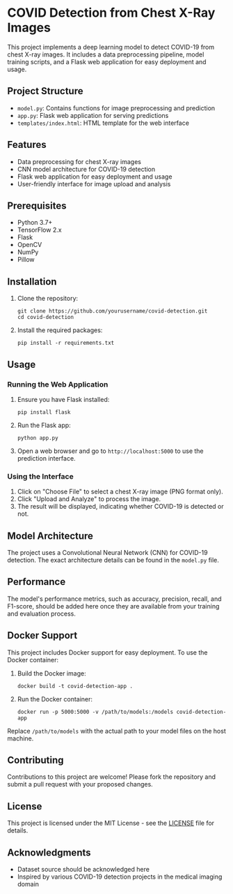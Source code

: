 # COVID Detection from Chest X-Ray Images

This project implements a deep learning model to detect COVID-19 from chest X-ray images. It includes a data preprocessing pipeline, model training scripts, and a Flask web application for easy deployment and usage.

## Project Structure

- `model.py`: Contains functions for image preprocessing and prediction
- `app.py`: Flask web application for serving predictions
- `templates/index.html`: HTML template for the web interface

## Features

- Data preprocessing for chest X-ray images
- CNN model architecture for COVID-19 detection
- Flask web application for easy deployment and usage
- User-friendly interface for image upload and analysis

## Prerequisites

- Python 3.7+
- TensorFlow 2.x
- Flask
- OpenCV
- NumPy
- Pillow

## Installation

1. Clone the repository:
   ```
   git clone https://github.com/yourusername/covid-detection.git
   cd covid-detection
   ```

2. Install the required packages:
   ```
   pip install -r requirements.txt
   ```

## Usage

### Running the Web Application

1. Ensure you have Flask installed:
   ```
   pip install flask
   ```

2. Run the Flask app:
   ```
   python app.py
   ```

3. Open a web browser and go to `http://localhost:5000` to use the prediction interface.

### Using the Interface

1. Click on "Choose File" to select a chest X-ray image (PNG format only).
2. Click "Upload and Analyze" to process the image.
3. The result will be displayed, indicating whether COVID-19 is detected or not.

## Model Architecture

The project uses a Convolutional Neural Network (CNN) for COVID-19 detection. The exact architecture details can be found in the `model.py` file.

## Performance

The model's performance metrics, such as accuracy, precision, recall, and F1-score, should be added here once they are available from your training and evaluation process.

## Docker Support

This project includes Docker support for easy deployment. To use the Docker container:

1. Build the Docker image:
   ```
   docker build -t covid-detection-app .
   ```

2. Run the Docker container:
   ```
   docker run -p 5000:5000 -v /path/to/models:/models covid-detection-app
   ```

Replace `/path/to/models` with the actual path to your model files on the host machine.

## Contributing

Contributions to this project are welcome! Please fork the repository and submit a pull request with your proposed changes.

## License

This project is licensed under the MIT License - see the [LICENSE](LICENSE) file for details.

## Acknowledgments

- Dataset source should be acknowledged here
- Inspired by various COVID-19 detection projects in the medical imaging domain

